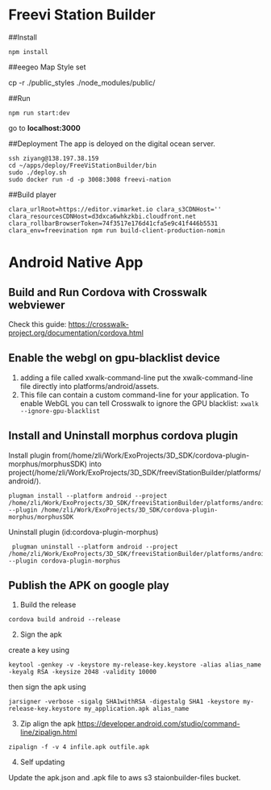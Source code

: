 # Freevi Station Builder

##Install
```
npm install
```

##eegeo Map Style set

cp -r ./public_styles ./node_modules/public/

##Run
```
npm run start:dev
```
go to **localhost:3000**

##Deployment
The app is deloyed on the digital ocean server. 
```
ssh ziyang@138.197.38.159
cd ~/apps/deploy/FreeViStationBuilder/bin
sudo ./deploy.sh
sudo docker run -d -p 3008:3008 freevi-nation
```
##Build player
```
clara_urlRoot=https://editor.vimarket.io clara_s3CDNHost='' clara_resourcesCDNHost=d3dxca6whkzkbi.cloudfront.net clara_rollbarBrowserToken=74f3517e176d41cfa5e9c41f446b5531 clara_env=freevination npm run build-client-production-nomin
```
# Android Native App

## Build and Run Cordova with Crosswalk webviewer
Check this guide: https://crosswalk-project.org/documentation/cordova.html
## Enable the webgl on gpu-blacklist device
1. adding a file called xwalk-command-line put the xwalk-command-line file directly into
platforms/android/assets.
2. This file can contain a custom command-line
for your application. To enable WebGL you can tell Crosswalk to ignore the
GPU blacklist:
```xwalk --ignore-gpu-blacklist```

## Install and Uninstall morphus cordova plugin
Install plugin from(/home/zli/Work/ExoProjects/3D_SDK/cordova-plugin-morphus/morphusSDK) into project(/home/zli/Work/ExoProjects/3D_SDK/freeviStationBuilder/platforms/android/).
```
plugman install --platform android --project /home/zli/Work/ExoProjects/3D_SDK/freeviStationBuilder/platforms/android/ --plugin /home/zli/Work/ExoProjects/3D_SDK/cordova-plugin-morphus/morphusSDK
```
 Uninstall plugin (id:cordova-plugin-morphus)
```
 plugman uninstall --platform android --project /home/zli/Work/ExoProjects/3D_SDK/freeviStationBuilder/platforms/android/ --plugin cordova-plugin-morphus
 ```


## Publish the APK on google play
 1. Build the release
 ```
 cordova build android --release
 ```

 2. Sign the apk

  create a key using
 ```
 keytool -genkey -v -keystore my-release-key.keystore -alias alias_name -keyalg RSA -keysize 2048 -validity 10000
 ```
  then sign the apk using
 ```
 jarsigner -verbose -sigalg SHA1withRSA -digestalg SHA1 -keystore my-release-key.keystore my_application.apk alias_name
 ```

 3. Zip align the apk
 https://developer.android.com/studio/command-line/zipalign.html
   ```
   zipalign -f -v 4 infile.apk outfile.apk
   ```
 4. Self updating

 Update the apk.json and .apk file to aws s3 staionbuilder-files bucket.
